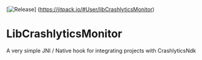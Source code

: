 [![Release](https://jitpack.io/v/User/Repo.svg)]
(https://jitpack.io/#User/libCrashlyticsMonitor)

# LibCrashlyticsMonitor

A very simple JNI / Native hook for integrating projects with CrashlyticsNdk

